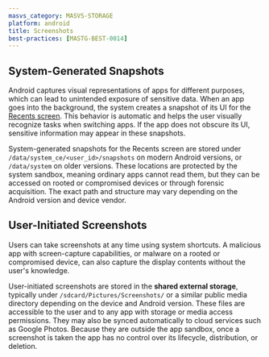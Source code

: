 ```yaml
---
masvs_category: MASVS-STORAGE
platform: android
title: Screenshots
best-practices: [MASTG-BEST-0014]
---
```


## System-Generated Snapshots

Android captures visual representations of apps for different purposes, which can lead to unintended exposure of sensitive data. When an app goes into the background, the system creates a snapshot of its UI for the [Recents screen](https://developer.android.com/guide/components/activities/recents). This behavior is automatic and helps the user visually recognize tasks when switching apps. If the app does not obscure its UI, sensitive information may appear in these snapshots.

System-generated snapshots for the Recents screen are stored under `/data/system_ce/<user_id>/snapshots` on modern Android versions, or `/data/system` on older versions. These locations are protected by the system sandbox, meaning ordinary apps cannot read them, but they can be accessed on rooted or compromised devices or through forensic acquisition. The exact path and structure may vary depending on the Android version and device vendor.

## User-Initiated Screenshots

Users can take screenshots at any time using system shortcuts. A malicious app with screen-capture capabilities, or malware on a rooted or compromised device, can also capture the display contents without the user's knowledge.

User-initiated screenshots are stored in the **shared external storage**, typically under `/sdcard/Pictures/Screenshots/` or a similar public media directory depending on the device and Android version. These files are accessible to the user and to any app with storage or media access permissions. They may also be synced automatically to cloud services such as Google Photos. Because they are outside the app sandbox, once a screenshot is taken the app has no control over its lifecycle, distribution, or deletion.
